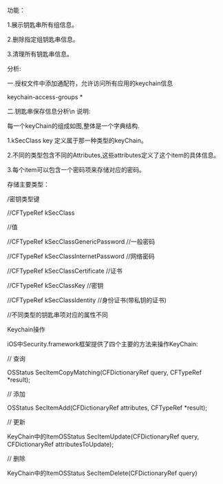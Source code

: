 功能：

1.展示钥匙串所有组信息。

2.删除指定组钥匙串信息。

3.清理所有钥匙串信息。

分析:

一.授权文件中添加通配符，允许访问所有应用的keychain信息

<?xml version="1.0" encoding="UTF-8"?>
<!DOCTYPE plist PUBLIC "-//Apple//DTD PLIST 1.0//EN" "http://www.apple.com/DTDs/PropertyList-1.0.dtd">
<plist version="1.0">
    <dict>
        <key>keychain-access-groups</key>
        <array>
            <string>*</string>
        </array>
    </dict>
</plist>


二.钥匙串保存信息分析\n
说明:

每一个keyChain的组成如图,整体是一个字典结构. 

1.kSecClass key 定义属于那一种类型的keyChain。

2.不同的类型包含不同的Attributes,这些attributes定义了这个item的具体信息。

3.每个item可以包含一个密码项来存储对应的密码。

存储主要类型：

/密钥类型键

//CFTypeRef kSecClass

//值

//CFTypeRef kSecClassGenericPassword //一般密码

//CFTypeRef kSecClassInternetPassword //网络密码

//CFTypeRef kSecClassCertificate //证书

//CFTypeRef kSecClassKey //密钥

//CFTypeRef kSecClassIdentity //身份证书(带私钥的证书)

//不同类型的钥匙串项对应的属性不同


Keychain操作

iOS中Security.framework框架提供了四个主要的方法来操作KeyChain:

// 查询

OSStatus SecItemCopyMatching(CFDictionaryRef query, CFTypeRef *result);

// 添加

OSStatus SecItemAdd(CFDictionaryRef attributes, CFTypeRef *result);

// 更新

KeyChain中的ItemOSStatus SecItemUpdate(CFDictionaryRef query, CFDictionaryRef attributesToUpdate);

// 删除

KeyChain中的ItemOSStatus SecItemDelete(CFDictionaryRef query)
        



